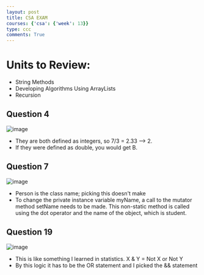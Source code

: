 ```yaml
---
layout: post
title: CSA EXAM
courses: {'csa': {'week': 13}}
type: ccc
comments: True
---
```



# Units to Review: 
- String Methods
- Developing Algorithms Using ArrayLists
- Recursion

## Question 4
![image](https://github.com/user-attachments/assets/7136e9c8-3374-4a39-9e31-be4f463d8629)

- They are both defined as integers, so 7/3 = 2.33 --> 2. 
- If they were defined as double, you would get B. 

## Question 7
![image](https://github.com/user-attachments/assets/f91d2daa-a66e-48b3-946f-3c1257add2a7)

- Person is the class name; picking this doesn't make 
- To change the private instance variable myName, a call to the mutator method setName needs to be made. This non-static method is called using the dot operator and the name of the object, which is student.

## Question 19 
![image](https://github.com/user-attachments/assets/f704cf97-96e3-41dc-a317-274b0c6d81f2)

- This is like something I learned in statistics. X & Y = Not X or Not Y
- By this logic it has to be the OR statement and I picked the && statement


<body>
    <!-- Utteranc.es comment section -->
    <script src="https://utteranc.es/client.js"
        repo="miggysp/miggycsa"
        issue-term="pathname"
        theme="github-light"
        crossorigin="anonymous"
        async>
    </script>
<body>